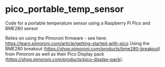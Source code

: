 # pico_portable_temp_sensor
Code for a portable temperature sensor using a Raspberry Pi Pico and BME280 sensor

Relies on using the Pimoroni firmware - see here: https://learn.pimoroni.com/article/getting-started-with-pico
Using the BME280 breakout (https://shop.pimoroni.com/products/bme280-breakout) from Pimoroni as well as their Pico Display pack (https://shop.pimoroni.com/products/pico-display-pack).
